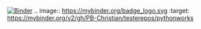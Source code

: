 [![Binder](https://mybinder.org/badge_logo.svg)](https://mybinder.org/v2/gh/PB-Christian/testerepos/pythonworks)
.. image:: https://mybinder.org/badge_logo.svg
 :target: https://mybinder.org/v2/gh/PB-Christian/testerepos/pythonworks
